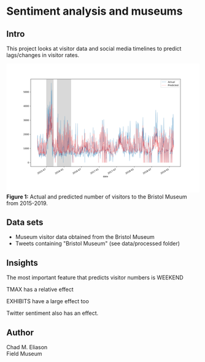 # Sentiment analysis and museums

## Intro

This project looks at visitor data and social media timelines to predict lags/changes in visitor rates.

![Predicted Visitors](figs/visitors_predicted.png)
**Figure 1:** Actual and predicted number of visitors to the Bristol Museum from 2015-2019.

## Data sets

- Museum visitor data obtained from the Bristol Museum [](https://opendata.bristol.gov.uk)
- Tweets containing "Bristol Museum" (see data/processed folder)

## Insights

The most important feature that predicts visitor numbers is WEEKEND

TMAX has a relative effect

EXHIBITS have a large effect too

Twitter sentiment also has an effect.


## Author

Chad M. Eliason  
Field Museum
